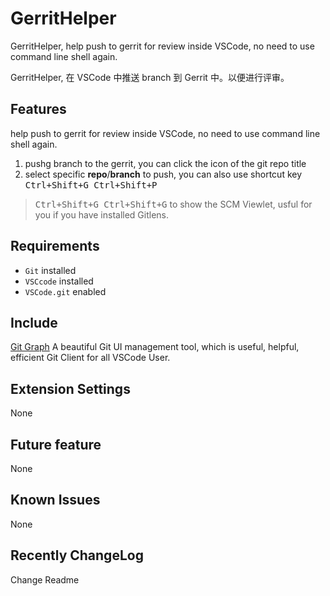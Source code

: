 # GerritHelper

GerritHelper, help push to gerrit for review inside VSCode, no need to use command line shell again.

GerritHelper, 在 VSCode 中推送 branch 到 Gerrit 中。以便进行评审。

## Features

help push to gerrit for review inside VSCode, no need to use command line shell again.

1. pushg branch to the gerrit, you can click the icon of the git repo title
2. select specific **repo**/**branch** to push, you can also use shortcut key <kbd>Ctrl+Shift+G Ctrl+Shift+P</kbd>
> <kbd>Ctrl+Shift+G Ctrl+Shift+G</kbd> to show the SCM Viewlet, usful for you if you have installed Gitlens.

## Requirements

- `Git` installed
- `VSCcode` installed
- `VSCode.git` enabled

## Include

[Git Graph](https://marketplace.visualstudio.com/items?itemName=mhutchie.git-graph) A beautiful Git UI management tool, which is useful, helpful, efficient Git Client for all VSCode User.

## Extension Settings

None

## Future feature

None

## Known Issues

None

## Recently ChangeLog

Change Readme
